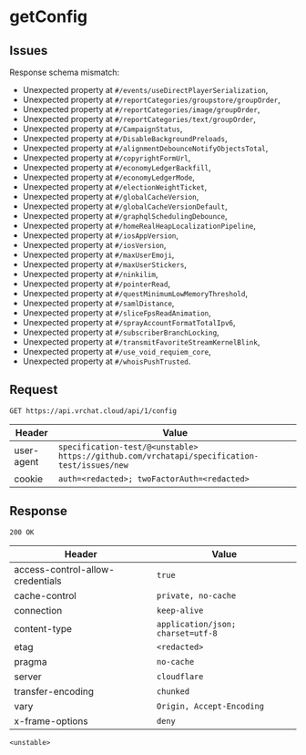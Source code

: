 # getConfig

## Issues
Response schema mismatch:
* Unexpected property at ``#/events/useDirectPlayerSerialization``,
* Unexpected property at ``#/reportCategories/groupstore/groupOrder``,
* Unexpected property at ``#/reportCategories/image/groupOrder``,
* Unexpected property at ``#/reportCategories/text/groupOrder``,
* Unexpected property at ``#/CampaignStatus``,
* Unexpected property at ``#/DisableBackgroundPreloads``,
* Unexpected property at ``#/alignmentDebounceNotifyObjectsTotal``,
* Unexpected property at ``#/copyrightFormUrl``,
* Unexpected property at ``#/economyLedgerBackfill``,
* Unexpected property at ``#/economyLedgerMode``,
* Unexpected property at ``#/electionWeightTicket``,
* Unexpected property at ``#/globalCacheVersion``,
* Unexpected property at ``#/globalCacheVersionDefault``,
* Unexpected property at ``#/graphqlSchedulingDebounce``,
* Unexpected property at ``#/homeRealHeapLocalizationPipeline``,
* Unexpected property at ``#/iosAppVersion``,
* Unexpected property at ``#/iosVersion``,
* Unexpected property at ``#/maxUserEmoji``,
* Unexpected property at ``#/maxUserStickers``,
* Unexpected property at ``#/ninkilim``,
* Unexpected property at ``#/pointerRead``,
* Unexpected property at ``#/questMinimumLowMemoryThreshold``,
* Unexpected property at ``#/samlDistance``,
* Unexpected property at ``#/sliceFpsReadAnimation``,
* Unexpected property at ``#/sprayAccountFormatTotalIpv6``,
* Unexpected property at ``#/subscriberBranchLocking``,
* Unexpected property at ``#/transmitFavoriteStreamKernelBlink``,
* Unexpected property at ``#/use_void_requiem_core``,
* Unexpected property at ``#/whoisPushTrusted``.
## Request
`GET https://api.vrchat.cloud/api/1/config`

| Header | Value |
| ------ | ----- |
| user-agent | `specification-test/@<unstable> https://github.com/vrchatapi/specification-test/issues/new` |
| cookie | `auth=<redacted>; twoFactorAuth=<redacted>` |


## Response
`200 OK`

| Header | Value |
| ------ | ----- |
| access-control-allow-credentials | `true` |
| cache-control | `private, no-cache` |
| connection | `keep-alive` |
| content-type | `application/json; charset=utf-8` |
| etag | `<redacted>` |
| pragma | `no-cache` |
| server | `cloudflare` |
| transfer-encoding | `chunked` |
| vary | `Origin, Accept-Encoding` |
| x-frame-options | `deny` |

```jsonc
<unstable>
```
